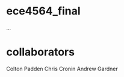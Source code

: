 ece4564_final
=============
...


collaborators
=============
Colton Padden
Chris Cronin
Andrew Gardner

